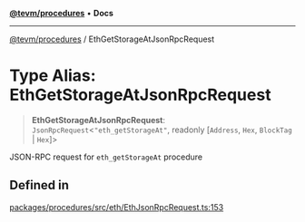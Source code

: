 [**@tevm/procedures**](../README.md) • **Docs**

***

[@tevm/procedures](../globals.md) / EthGetStorageAtJsonRpcRequest

# Type Alias: EthGetStorageAtJsonRpcRequest

> **EthGetStorageAtJsonRpcRequest**: `JsonRpcRequest`\<`"eth_getStorageAt"`, readonly [`Address`, `Hex`, `BlockTag` \| `Hex`]\>

JSON-RPC request for `eth_getStorageAt` procedure

## Defined in

[packages/procedures/src/eth/EthJsonRpcRequest.ts:153](https://github.com/evmts/tevm-monorepo/blob/main/packages/procedures/src/eth/EthJsonRpcRequest.ts#L153)
